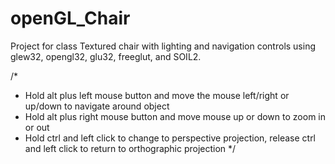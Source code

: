 # openGL_Chair
Project for class
Textured chair with lighting and navigation controls using glew32, opengl32, glu32, freeglut, and SOIL2.

/*
 * Hold alt plus left mouse button and move the mouse left/right or up/down to navigate around object
 * Hold alt plus right mouse button and move mouse up or down to zoom in or out
 * Hold ctrl and left click to change to perspective projection, release ctrl and left click to return to orthographic projection
 */


